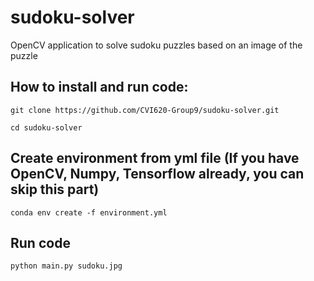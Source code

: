 # sudoku-solver
OpenCV application to solve sudoku puzzles based on an image of the puzzle

## How to install and run code:
```git clone https://github.com/CVI620-Group9/sudoku-solver.git```

```cd sudoku-solver```

## Create environment from yml file (If you have OpenCV, Numpy, Tensorflow already, you can skip this part)
```conda env create -f environment.yml```

## Run code
```python main.py sudoku.jpg```
